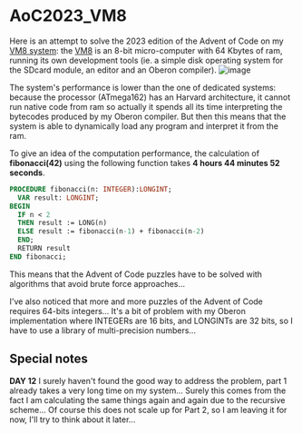 # AoC2023_VM8

Here is an attempt to solve the 2023 edition of the Advent of Code on my [VM8 system](https://github.com/Oric4ever/VM8-Oberon-System):
the [VM8](https://github.com/Oric4ever/V-M8) is an 8-bit micro-computer with 64 Kbytes of ram, running its own development tools (ie. a simple disk operating system for the SDcard module, an editor and an Oberon compiler).
![image](https://github.com/Oric4ever/AoC2023_VM8/assets/42356653/4407e4ff-04f2-4330-8ece-fe08f1ee8f06)


The system's performance is lower than the one of dedicated systems: because the processor (ATmega162) has an Harvard architecture, it cannot run native code from ram so actually it spends all its time interpreting the bytecodes produced by my Oberon compiler.
But then this means that the system is able to dynamically load any program and interpret it from the ram.

To give an idea of the computation performance, the calculation of **fibonacci(42)** using the following function takes **4 hours 44 minutes 52 seconds**.

```pascal
PROCEDURE fibonacci(n: INTEGER):LONGINT;
  VAR result: LONGINT;
BEGIN
  IF n < 2
  THEN result := LONG(n)
  ELSE result := fibonacci(n-1) + fibonacci(n-2)
  END;
  RETURN result
END fibonacci;
```

This means that the Advent of Code puzzles have to be solved with algorithms that avoid brute force approaches...

I've also noticed that more and more puzzles of the Advent of Code requires 64-bits integers... It's a bit of problem with my Oberon implementation where INTEGERs are 16 bits, and LONGINTs are 32 bits, so I have to use a library of multi-precision numbers...

## Special notes

**DAY 12** I surely haven't found the good way to address the problem, part 1 already takes a very long time on my system... Surely this comes from the fact I am calculating the same things again and again due to the recursive scheme... Of course this does not scale up for Part 2, so I am leaving it for now, I'll try to think about it later...
